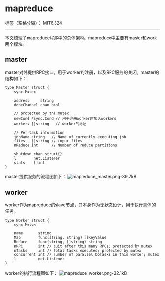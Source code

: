 ﻿# mapreduce

标签（空格分隔）： MIT6.824

---

本文梳理了mapreduce程序中的总体架构。mapreduce中主要有master和work两个模块。

## master
master对外提供RPC接口，用于worker的注册，以及RPC服务的关闭。master的结构如下：
```
type Master struct {
	sync.Mutex

	address     string
	doneChannel chan bool

	// protected by the mutex
	newCond *sync.Cond // 用于注册worker时加入workers
	workers []string   // worker的地址

	// Per-task information
	jobName string   // Name of currently executing job
	files   []string // Input files
	nReduce int      // Number of reduce partitions

	shutdown chan struct{}
	l        net.Listener
	stats    []int
}
```
master提供服务的流程图如下：
![mapreduce_master.png-39.7kB][1]

## worker
worker作为mapreduce的slave节点，其本身作为无状态设计，用于执行具体的任务。
```
type Worker struct {
	sync.Mutex

	name       string
	Map        func(string, string) []KeyValue
	Reduce     func(string, []string) string
	nRPC       int // quit after this many RPCs; protected by mutex
	nTasks     int // total tasks executed; protected by mutex
	concurrent int // number of parallel DoTasks in this worker; mutex
	l          net.Listener
}
```
worker的执行流程图如下：
![mapreduce_worker.png-32.1kB][2]



  [1]: http://static.zybuluo.com/biterror/pirnhhlnm7mroawo765862wp/mapreduce_master.png
  [2]: http://static.zybuluo.com/biterror/ioxcrq3jeg0e3hhs6vq4ut4e/mapreduce_worker.png